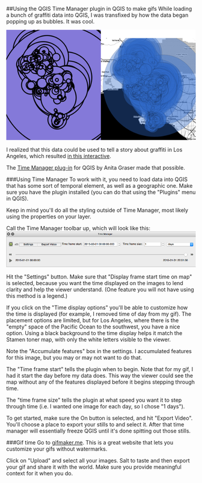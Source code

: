 ##Using the QGIS Time Manager plugin in QGIS to make gifs
While loading a bunch of graffiti data into QGIS, I was transfixed by how the data began popping up as bubbles. It was cool.

![](./images/blu_purp.png)


I realized that this data could be used to tell a story about graffiti in Los Angeles, which resulted [in this interactive](http://projects.scpr.org/maps/graffiti-map/).

The [Time Manager plug-in](http://anitagraser.com/projects/time-manager/) for QGIS by Anita Graser made that possible.


###Using Time Manager
To work with it, you need to load data into QGIS that has some sort of temporal element, as well as a geographic one. Make sure you have the plugin installed (you can do that using the "Plugins" menu in QGIS). 

Keep in mind you'll do all the styling outside of Time Manager, most likely using the properties on your layer.

Call the Time Manager toolbar up, which will look like this:
![](./images/time_mgr.png)

Hit the "Settings" button. Make sure that "Display frame start time on map" is selected, because you want the time displayed on the images to lend clarity and help the viewer understand. (One feature you will not have using this method is a legend.)

If you click on the "Time display options" you'll be able to customize how the time is displayed (for example, I removed time of day from my gif). The placement options are limited, but for Los Angeles, where there is the "empty" space of the Pacific Ocean to the southwest, you have a nice option. Using a black background to the time display helps it match the Stamen toner map, with only the white letters visible to the viewer.

Note the "Accumulate features" box in the settings. I accumulated features for this image, but you may or may not want to do that.

The "Time frame start" tells the plugin when to begin. Note that for my gif, I had it start the day before my data does. This way the viewer could see the map without any of the features displayed before it begins stepping through time.

The "time frame size" tells the plugin at what speed you want it to step through time (i.e. I wanted one image for each day, so I chose "1 days").

To get started, make sure the On button is selected, and hit "Export Video". You'll choose a place to export your stills to and select it. After that time manager will essentially freeze QGIS until it's done spitting out those stills.

###Gif time
Go to [gifmaker.me](http://gifmaker.me/). This is a great website that lets you customize your gifs without watermarks.

Click on "Upload" and select all your images. Salt to taste and then export your gif and share it with the world. Make sure you provide meaningful context for it when you do.